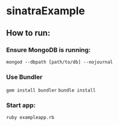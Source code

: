 # sinatraExample

## How to run:

### Ensure MongoDB is running:

```mongod --dbpath [path/to/db] --nojournal```

### Use Bundler

```gem install bundler```
```bundle install```

### Start app:

```ruby exampleapp.rb```
